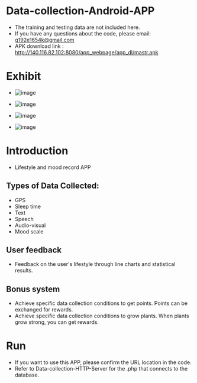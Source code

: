 # Data-collection-Android-APP 
- The training and testing data are not included here.
- If you have any questions about the code, please email: g192e1654k@gmail.com
- APK download link : http://140.116.82.102:8080/app_webpage/app_dl/mastr.apk

# Exhibit
- ![image](https://github.com/Evanston0624/Data-collection-Android-APP/tree/main/result/colection.png)

- ![image](https://github.com/Evanston0624/Data-collection-Android-APP/tree/main/result/feedback.png)

- ![image](https://github.com/Evanston0624/Data-collection-Android-APP/tree/main/result/plant.png)

- ![image](https://github.com/Evanston0624/Data-collection-Android-APP/tree/main/result/point.png)
# Introduction
- Lifestyle and mood record APP

## Types of Data Collected:
- GPS
- Sleep time
- Text
- Speech
- Audio-visual
- Mood scale

## User feedback
- Feedback on the user's lifestyle through line charts and statistical results.

## Bonus system
- Achieve specific data collection conditions to get points. Points can be exchanged for rewards.
- Achieve specific data collection conditions to grow plants. When plants grow strong, you can get rewards.

# Run
- If you want to use this APP, please confirm the URL location in the code.
- Refer to Data-collection-HTTP-Server for the .php that connects to the database.